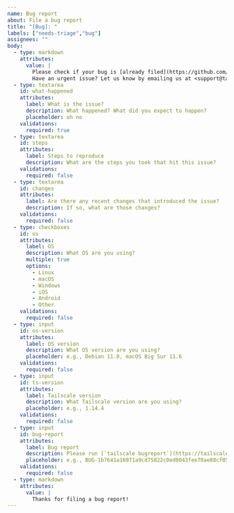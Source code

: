 ```yaml
---
name: Bug report
about: File a bug report
title: "[Bug]: "
labels: ["needs-triage","bug"]
assignees: ""
body:
  - type: markdown
    attributes:
      value: |
        Please check if your bug is [already filed](https://github.com/tailscale/tailscale/issues).
        Have an urgent issue? Let us know by emailing us at <support@tailscale.com>.
  - type: textarea
    id: what-happened
    attributes:
      label: What is the issue?
      description: What happened? What did you expect to happen?
      placeholder: oh no
    validations:
      required: true
  - type: textarea
    id: steps
    attributes:
      label: Steps to reproduce
      description: What are the steps you took that hit this issue?
    validations:
      required: false
  - type: textarea
    id: changes
    attributes:
      label: Are there any recent changes that introduced the issue?
      description: If so, what are those changes?
    validations:
      required: false
  - type: checkboxes
    id: os
    attributes:
      label: OS
      description: What OS are you using?
      multiple: true
      options:
        - Linux
        - macOS
        - Windows
        - iOS
        - Android
        - Other
    validations:
      required: false
  - type: input
    id: os-version
    attributes:
      label: OS version
      description: What OS version are you using?
      placeholder: e.g., Debian 11.0, macOS Big Sur 11.6
    validations:
      required: false
  - type: input
    id: ts-version
    attributes:
      label: Tailscale version
      description: What Tailscale version are you using?
      placeholder: e.g., 1.14.4
    validations:
      required: false
  - type: input
    id: bug-report
    attributes:
      label: Bug report
      description: Please run [`tailscale bugreport`](https://tailscale.com/kb/1080/cli/?q=Cli#bugreport) and share the bug identifier. The identifier is a random string which allows Tailscale support to locate your account and gives a point to focus on when looking for errors.
      placeholder: e.g., BUG-1b7641a16971a9cd75822c0ed8043fee70ae88cf05c52981dc220eb96a5c49a8-20210427151443Z-fbcd4fd3a4b7ad94
    validations:
      required: false
  - type: markdown
    attributes:
      value: |
        Thanks for filing a bug report!
---
```

